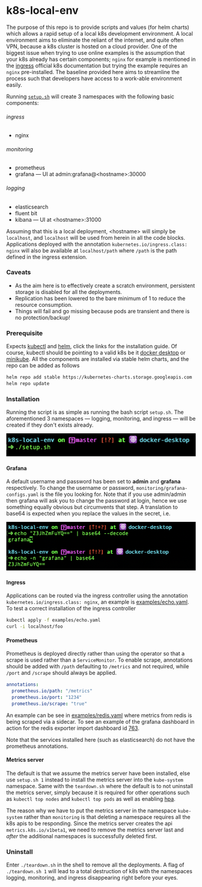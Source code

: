 # k8s-local-env
The purpose of this repo is to provide scripts and values (for helm charts) which allows a rapid setup
of a local k8s development environment. A local environment aims to eliminate the reliant of the internet, and quite
often VPN, because a k8s cluster is hosted on a cloud provider. One of the biggest issue when trying to use
online examples is the assumption that your k8s already has certain components; `nginx` for example is mentioned
in the [ingress](https://kubernetes.io/docs/concepts/services-networking/ingress/)  official k8s documentation but
trying the example requires an `nginx` pre-installed. The baseline provided here aims to streamline the process
such that developers have access to a work-able environment easily. 

Running [`setup.sh`](https://github.com/edwintye/k8s-local-env/blob/master/setup.sh) will create 3 namespaces
with the following basic components:

###### ingress
  - nginx

###### monitoring
  - prometheus
  - grafana &mdash; UI at admin:grafana@\<hostname\>:30000
  
###### logging
  - elasticsearch
  - fluent bit
  - kibana &mdash; UI at \<hostname\>:31000

Assuming that this is a local deployment, \<hostname\> will simply be `localhost`, and `localhost` will be used
from herein in all the code blocks.  Applications deployed with the annotation `kubernetes.io/ingress.class: nginx`
will also be available at `localhost/path` where `/path` is the path defined in the ingress extension.

### Caveats
  - As the aim here is to effectively create a scratch environment, persistent storage is disabled for all the
  deployments.
  - Replication has been lowered to the bare minimum of 1 to reduce the resource consumption.
  - Things will fail and go missing because pods are transient and there is no protection/backup!

### Prerequisite
Expects [kubectl](https://kubernetes.io/docs/tasks/tools/install-kubectl/) and
[helm](https://helm.sh/docs/intro/install/), click the links for the installation guide.  Of course, kubectl should
be pointing to a valid k8s be it [docker desktop](https://www.docker.com/products/docker-desktop) or
[minikube](https://github.com/kubernetes/minikube). All the components are installed via stable helm charts, and
the repo can be added as follows 
 
```bash
helm repo add stable https://kubernetes-charts.storage.googleapis.com
helm repo update
```

### Installation
Running the script is as simple as running the bash script `setup.sh`. The aforementioned 3 namespaces &mdash;
logging, monitoring, and ingress &mdash; will be created if they don't exists already.

![Setup interrobang](https://github.com/edwintye/k8s-local-env/blob/master/pics/setup.png)


#### Grafana
A default username and password has been set to **admin** and **grafana** respectively.  To change the username
or password, `monitoring/grafana-configs.yaml` is the file you looking for.  Note that if you use admin/admin
then grafana will ask you to change the password at login, hence we use something equally obvious but circumvents
that step.  A translation to base64 is expected when you replace the values in the secret, i.e. 

![What is base64](https://github.com/edwintye/k8s-local-env/blob/master/pics/password_base64.png)


#### Ingress
Applications can be routed via the ingress controller using the annotation `kubernetes.io/ingress.class: nginx`,
an example is [examples/echo.yaml](https://github.com/edwintye/k8s-local-env/blob/master/examples/echo.yaml).  To test
a correct installation of the ingress controller

```bash
kubectl apply -f examples/echo.yaml
curl -i localhost/foo
```


#### Prometheus
Prometheus is deployed directly rather than using the operator so that a scrape is used rather than a
`ServiceMonitor`.  To enable scrape, annotations should be added with `/path` defaulting to `/metrics` and not
required, while `/port` and `/scrape` should always be applied.

```yaml
annotations:
  prometheus.io/path: "/metrics"
  prometheus.io/port: "1234"
  prometheus.io/scrape: "true"
```

An example can be see in
[examples/redis.yaml](https://github.com/edwintye/k8s-local-env/blob/master/examples/redis.yaml)
where metrics from redis is being scraped via a sidecar.  To see an example of the grafana dashboard in action for
the redis exporter import dashboard id [763](https://grafana.com/grafana/dashboards/763). 

Note that the services installed here (such as elasticsearch) do not have the prometheus annotations.


#### Metrics server
The default is that we assume the metrics server have been installed, else use `setup.sh 1` instead to install
the metrics server into the `kube-system` namespace.  Same with the `teardown.sh` where the default is to not
uninstall the metrics server, simply because it is required for other operations such as `kubectl top nodes`
and `kubectl top pods` as well as enabling
[hpa](https://kubernetes.io/docs/tasks/run-application/horizontal-pod-autoscale/). 

The reason why we have to put the metrics server in the namespace `kube-system` rather than `monitoring` is that
deleting a namespace requires all the k8s apis to be responding.  Since the metrics server creates the api
`metrics.k8s.io/v1beta1`, we need to remove the metrics server last and *after* the additional namespaces is
successfully deleted first.


### Uninstall
Enter `./teardown.sh` in the shell to remove all the deployments.  A flag of `./teardown.sh 1` will lead to a
total destruction of k8s with the namespaces logging, monitoring, and ingress disappearing right before your eyes.
